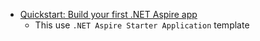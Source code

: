 - [Quickstart: Build your first .NET Aspire app](https://learn.microsoft.com/en-us/dotnet/aspire/get-started/build-your-first-aspire-app)
  - This use `.NET Aspire Starter Application` template